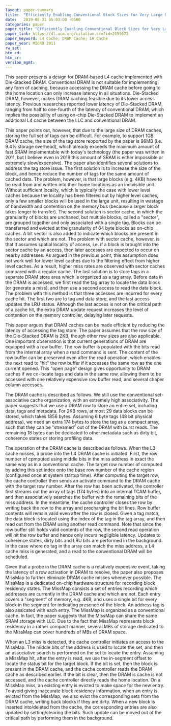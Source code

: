 ```yaml
---
layout: paper-summary
title:  "Efficiently Enabling Conventional Block Sizes for Very Large Die-Stacked DRAM Caches"
date:   2019-08-31 05:03:00 -0500
categories: paper
paper_title: "Efficiently Enabling Conventional Block Sizes for Very Large Die-Stacked DRAM Caches"
paper_link: https://dl.acm.org/citation.cfm?id=2155673
paper_keyword: L4 Cache; DRAM Cache; LH Cache
paper_year: MICRO 2011
rw_set: 
htm_cd: 
htm_cr: 
version_mgmt: 
---
```


This paper presents a design for DRAM-based L4 cache implemented with Die-Stacked DRAM. Conventional DRAM is not suitable
for implementing any form of caching, because accessing the DRAM cache before going to the home location can only
increase latency in all situations. Die-Stacked DRAM, however, makes DRAM caching feasible due to its lower access latency.
Previous researches reported lower latency of Die-Stacked DRAM, ranging from half to one-fourth of the latency of conventional 
DRAM, which implies the possibility of using on-chip Die-Stacked DRAM to implement an additional L4 cache between the LLC
and conventional DRAM.

This paper points out, however, that due to the large size of DRAM caches, storing the full set of tags can be difficult. 
For example, to support 1GB DRAM cache, the size of the tag store reoported by the paper is 96MB (i.e. 9.4% storage overhead), 
which already exceeds the maximum amount of fast SRAM implementable with today's technology (the paper was written in 2011, 
but I believe even in 2019 this amount of SRAM is either impossible or extremely slow/expensive). The paper also identifies 
several solutions to address the tag store issue. The first solution is to increase the size of the block, and hence 
reduce the number of tags for the same amount of cached data. The problem, however, is that large blocks (e.g. 4KB) have 
to be read from and written into their home locations as an indivisible unit. Without sufficient locality, which is typically 
the case with lower level caches because the locality has been filtered out by higher level caches, only a few smaller blocks 
will be used in the large unit, resulting in wastage of bandwidth and contention on the memory bus (because a larger block takes 
longer to transfer). The second solution is sector cache, in which the granularity of blocks are unchaned, but multiple 
blocks, called a "sector", are grouped together and only associated with a single tag. Blocks can be transferred and evicted
at the granularity of 64 byte blocks as on-chip caches. A bit vector is also added to indicate which blocks are present in 
the sector and which are not. The problem with sector cache, however, is that it assumes spatial locality of access, i.e. 
if a block is brought into the sector cache by an access, then later accesses are expected to occur on nearby addresses. 
As argued in the previous point, this assumption does not work well for lower level caches due to the filtering effect from
higher level caches. As a result, higher miss rates are observed with sector caches compared with a regular cache. The 
last solution is to store tags in a separate DRAM store area which is organized as a tag array. Before data in the DRAM is 
accessed, we first read the tag array to locate the data block (or generate a miss), and then use a second access to 
read the data block. The problem with this method is that three accesses are incurred for every cache hit. The first two are 
to tag and data store, and the last access updates the LRU status. Although the last access is not on the critical path
of a cache hit, the extra DRAM update request increases the level of contention on the memory controller, delaying later 
requests.

This paper argues that DRAM caches can be made efficient by reducing the latency of accessing the tag store. The paper
assumes that the row size of the Die-Stacked DRAM is 2KB, though other row sizes are also applicable. One important observation
is that current generations of DRAM are equipped with a row buffer. The row buffer is populated with the bits read
from the internal array when a read command is sent. The content of the row buffer can be preserved even after the read 
operation, which enables the next read to "hit" the row buffer if it accesses the same row as the one current opened. 
This "open page" design gives opportunity to DRAM caches if we co-locate tags and data in the same row, allowing them 
to be accessed with one relatively expensive row buffer read, and several chaper column accesses. 

The DRAM cache is described as follows. We still use the conventional set-associative cache organization, with an extremely
high associativity. The paper suggests that we use a DRAM row to store an entire set, including data, tags and metadata. For 
2KB rows, at most 29 data blocks can be stored, which takes 1856 bytes. Assuming 6 byte tags (48 bit physical address),
we need an extra 174 bytes to store the tag as a compact array, such that they can be "streamed" out of the DRAM with burst 
reads. The remaining 18 bytes can be dedicated to other metadata such as dirty bit, coherence states or storing profiling
data.

The operation of the DRAM cache is described as follows. When the L3 cache misses, a probe into the L4 DRAM cache is 
initiated. First, the row number of cpmputed using middle bits in the miss address in exact the same way as in a conventional
cache. The target row number of computed by adding this set index onto the base row number of the cache region (configured 
once at system startup time). After computing the target row, the cache controller then sends an activate command to the 
DRAM cache with the target row number. After the row has been activated, the controller first streams out the array of tags
(174 bytes) into an internal TCAM buffer, and then associatively searches the buffer with the remaining bits of the miss 
address. In the meantime, the cache controller closes the row by writing back the row to the array and precharging the bit 
lines. Row buffer contents will remain valid even after the row is closed. Given a tag match, the data block is located 
using the index of the tag in the tag array, and then read out from the DRAM using another read command. Note that since
the row buffer still holds valid contents of the row, the second read operation will hit the row buffer and hence only
incurs negligible latency. Updates to coherence states, dirty bits and LRU bits are performed in the background. In
the case where no tag in the array can match the miss address, a L4 cache miss is generated, and a read to the conventional
DRAM will be scheduled.

Given that a probe in the DRAM cache is a relatively expensive event, taking the latency of a row activation in DRAM to 
resolve, the paper also proposes MissMap to further eliminate DRAM cache misses whenever possible. The MissMap is a dedicated 
on-chip hardware structure for recording block residency states. The MissMap consists a set of entries recording which 
addresses are currently in the DRAM cache and which are not. Each entry covers a "segment" of memory, e.g. 4KB, and uses 
a single bit for every block in the segment for indicating presence of the block. An address tag is also assicated with 
each entry. The MissMap is organized as a conventional cache. In fact, the paper suggests that the MissMap can share the 
same SRAM storage with LLC. Due to the fact that MissMap represents block residency in a rather compact manner, several 
MBs of storage dedicated to the MissMap can cover hundreds of MBs of DRAM space.

When an L3 miss is detected, the cache controller initiates an access to the MissMap. The middle bits of the address is 
used to locate the set, and then an associative search is performed on the set to locate the entry. Assuming a MissMap hit,
after the entry is read, we use the in-segment offset to locate the status bit for the target block. If the bit is set, 
then the block is present in the DRAM cache, and the cache controller reads the DRAM cache as described earlier. If the bit
is clear, then the DRAM is cache is not accessed, and the cache controller directly reads the home location. On a MissMap miss,
an existing entry is evicted to make space for the new entry. To avoid giving inaccurate block residency information, 
when an entry is evicted from the MissMap, we also evict the corresponding sets from the DRAM cache, writing back blocks
if they are dirty. When a new block is inserted into/deleted from the cache, the corresponding entries are also updated
by setting/clearing the bits. Such update can be moved out of the critical path by performing them in the background.